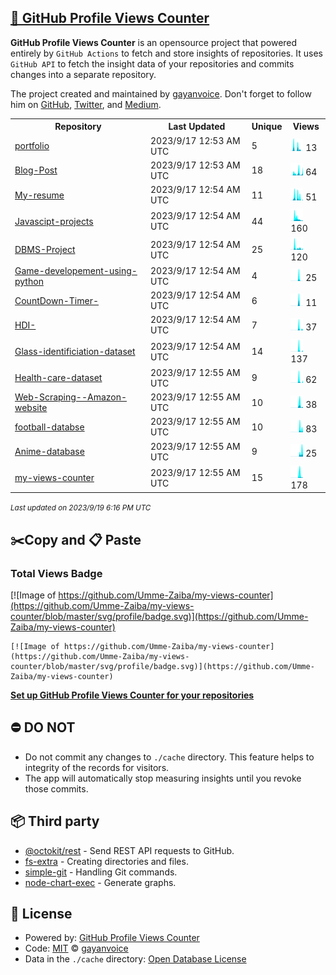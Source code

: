 ## [🚀 GitHub Profile Views Counter](https://github.com/gayanvoice/github-profile-views-counter)
**GitHub Profile Views Counter** is an opensource project that powered entirely by  `GitHub Actions` to fetch and store insights of repositories.
It uses `GitHub API` to fetch the insight data of your repositories and commits changes into a separate repository.

The project created and maintained by [gayanvoice](https://github.com/gayanvoice). Don't forget to follow him on [GitHub](https://github.com/gayanvoice), [Twitter](https://twitter.com/gayanvoice), and [Medium](https://gayanvoice.medium.com/).

<table>
	<tr>
		<th>
			Repository
		</th>
		<th>
			Last Updated
		</th>
		<th>
			Unique
		</th>
		<th>
			Views
		</th>
	</tr>
	<tr>
		<td>
			<a href="https://github.com/Umme-Zaiba/my-views-counter/tree/master/readme/578652583/year.md">
				portfolio
			</a>
		</td>
		<td>
			2023/9/17 12:53 AM UTC
		</td>
		<td>
			5
		</td>
		<td>
			<img alt="Response time graph" src="https://github.com/Umme-Zaiba/my-views-counter/raw/master/graph/578652583/small/year.png" height="20"> 13
		</td>
	</tr>
	<tr>
		<td>
			<a href="https://github.com/Umme-Zaiba/my-views-counter/tree/master/readme/582108413/year.md">
				Blog-Post
			</a>
		</td>
		<td>
			2023/9/17 12:53 AM UTC
		</td>
		<td>
			18
		</td>
		<td>
			<img alt="Response time graph" src="https://github.com/Umme-Zaiba/my-views-counter/raw/master/graph/582108413/small/year.png" height="20"> 64
		</td>
	</tr>
	<tr>
		<td>
			<a href="https://github.com/Umme-Zaiba/my-views-counter/tree/master/readme/574518036/year.md">
				My-resume
			</a>
		</td>
		<td>
			2023/9/17 12:54 AM UTC
		</td>
		<td>
			11
		</td>
		<td>
			<img alt="Response time graph" src="https://github.com/Umme-Zaiba/my-views-counter/raw/master/graph/574518036/small/year.png" height="20"> 51
		</td>
	</tr>
	<tr>
		<td>
			<a href="https://github.com/Umme-Zaiba/my-views-counter/tree/master/readme/586508444/year.md">
				Javascipt-projects
			</a>
		</td>
		<td>
			2023/9/17 12:54 AM UTC
		</td>
		<td>
			44
		</td>
		<td>
			<img alt="Response time graph" src="https://github.com/Umme-Zaiba/my-views-counter/raw/master/graph/586508444/small/year.png" height="20"> 160
		</td>
	</tr>
	<tr>
		<td>
			<a href="https://github.com/Umme-Zaiba/my-views-counter/tree/master/readme/590485245/year.md">
				DBMS-Project
			</a>
		</td>
		<td>
			2023/9/17 12:54 AM UTC
		</td>
		<td>
			25
		</td>
		<td>
			<img alt="Response time graph" src="https://github.com/Umme-Zaiba/my-views-counter/raw/master/graph/590485245/small/year.png" height="20"> 120
		</td>
	</tr>
	<tr>
		<td>
			<a href="https://github.com/Umme-Zaiba/my-views-counter/tree/master/readme/626989630/year.md">
				Game-developement-using-python
			</a>
		</td>
		<td>
			2023/9/17 12:54 AM UTC
		</td>
		<td>
			4
		</td>
		<td>
			<img alt="Response time graph" src="https://github.com/Umme-Zaiba/my-views-counter/raw/master/graph/626989630/small/year.png" height="20"> 25
		</td>
	</tr>
	<tr>
		<td>
			<a href="https://github.com/Umme-Zaiba/my-views-counter/tree/master/readme/631339263/year.md">
				CountDown-Timer-
			</a>
		</td>
		<td>
			2023/9/17 12:54 AM UTC
		</td>
		<td>
			6
		</td>
		<td>
			<img alt="Response time graph" src="https://github.com/Umme-Zaiba/my-views-counter/raw/master/graph/631339263/small/year.png" height="20"> 11
		</td>
	</tr>
	<tr>
		<td>
			<a href="https://github.com/Umme-Zaiba/my-views-counter/tree/master/readme/636998301/year.md">
				HDI-
			</a>
		</td>
		<td>
			2023/9/17 12:54 AM UTC
		</td>
		<td>
			7
		</td>
		<td>
			<img alt="Response time graph" src="https://github.com/Umme-Zaiba/my-views-counter/raw/master/graph/636998301/small/year.png" height="20"> 37
		</td>
	</tr>
	<tr>
		<td>
			<a href="https://github.com/Umme-Zaiba/my-views-counter/tree/master/readme/637058897/year.md">
				Glass-identificiation-dataset
			</a>
		</td>
		<td>
			2023/9/17 12:54 AM UTC
		</td>
		<td>
			14
		</td>
		<td>
			<img alt="Response time graph" src="https://github.com/Umme-Zaiba/my-views-counter/raw/master/graph/637058897/small/year.png" height="20"> 137
		</td>
	</tr>
	<tr>
		<td>
			<a href="https://github.com/Umme-Zaiba/my-views-counter/tree/master/readme/638923548/year.md">
				Health-care-dataset
			</a>
		</td>
		<td>
			2023/9/17 12:55 AM UTC
		</td>
		<td>
			9
		</td>
		<td>
			<img alt="Response time graph" src="https://github.com/Umme-Zaiba/my-views-counter/raw/master/graph/638923548/small/year.png" height="20"> 62
		</td>
	</tr>
	<tr>
		<td>
			<a href="https://github.com/Umme-Zaiba/my-views-counter/tree/master/readme/640206209/year.md">
				Web-Scraping--Amazon-website
			</a>
		</td>
		<td>
			2023/9/17 12:55 AM UTC
		</td>
		<td>
			10
		</td>
		<td>
			<img alt="Response time graph" src="https://github.com/Umme-Zaiba/my-views-counter/raw/master/graph/640206209/small/year.png" height="20"> 38
		</td>
	</tr>
	<tr>
		<td>
			<a href="https://github.com/Umme-Zaiba/my-views-counter/tree/master/readme/654983720/year.md">
				football-databse
			</a>
		</td>
		<td>
			2023/9/17 12:55 AM UTC
		</td>
		<td>
			10
		</td>
		<td>
			<img alt="Response time graph" src="https://github.com/Umme-Zaiba/my-views-counter/raw/master/graph/654983720/small/year.png" height="20"> 83
		</td>
	</tr>
	<tr>
		<td>
			<a href="https://github.com/Umme-Zaiba/my-views-counter/tree/master/readme/658430657/year.md">
				Anime-database
			</a>
		</td>
		<td>
			2023/9/17 12:55 AM UTC
		</td>
		<td>
			9
		</td>
		<td>
			<img alt="Response time graph" src="https://github.com/Umme-Zaiba/my-views-counter/raw/master/graph/658430657/small/year.png" height="20"> 25
		</td>
	</tr>
	<tr>
		<td>
			<a href="https://github.com/Umme-Zaiba/my-views-counter/tree/master/readme/582404275/year.md">
				my-views-counter
			</a>
		</td>
		<td>
			2023/9/17 12:55 AM UTC
		</td>
		<td>
			15
		</td>
		<td>
			<img alt="Response time graph" src="https://github.com/Umme-Zaiba/my-views-counter/raw/master/graph/582404275/small/year.png" height="20"> 178
		</td>
	</tr>
</table>

<small><i>Last updated on 2023/9/19 6:16 PM UTC</i></small>

## ✂️Copy and 📋 Paste
### Total Views Badge
[![Image of https://github.com/Umme-Zaiba/my-views-counter](https://github.com/Umme-Zaiba/my-views-counter/blob/master/svg/profile/badge.svg)](https://github.com/Umme-Zaiba/my-views-counter)

```readme
[![Image of https://github.com/Umme-Zaiba/my-views-counter](https://github.com/Umme-Zaiba/my-views-counter/blob/master/svg/profile/badge.svg)](https://github.com/Umme-Zaiba/my-views-counter)
```
[**Set up GitHub Profile Views Counter for your repositories**](https://github.com/gayanvoice/github-profile-views-counter)
## ⛔ DO NOT
- Do not commit any changes to `./cache` directory. This feature helps to integrity of the records for visitors.
- The app will automatically stop measuring insights until you revoke those commits.
## 📦 Third party

- [@octokit/rest](https://www.npmjs.com/package/@octokit/rest) - Send REST API requests to GitHub.
- [fs-extra](https://www.npmjs.com/package/fs-extra) - Creating directories and files.
- [simple-git](https://www.npmjs.com/package/simple-git) - Handling Git commands.
- [node-chart-exec](https://www.npmjs.com/package/node-chart-exec) - Generate graphs.
## 📄 License
- Powered by: [GitHub Profile Views Counter](https://github.com/gayanvoice/github-profile-views-counter)
- Code: [MIT](./LICENSE) © [gayanvoice](https://github.com/gayanvoice)
- Data in the `./cache` directory: [Open Database License](https://opendatacommons.org/licenses/odbl/1-0/)